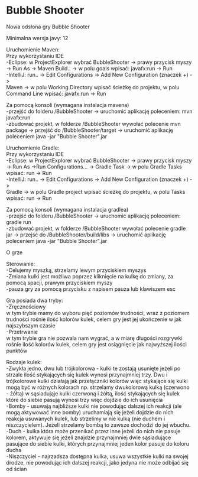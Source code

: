 ﻿# Bubble Shooter
Nowa odsłona gry Bubble Shooter  

Minimalna wersja javy: 12  

Uruchomienie Maven:  
Przy wykorzystaniu IDE  
-Eclipse: w ProjectExplorer wybrać BubbleShooter -> prawy przycisk myszy -> Run As -> Maven Build.. -> w polu goals wpisać: javafx:run -> Run  
-IntelliJ: run.. -> Edit Configurations -> Add New Configuration (znaczek +) ->  
Maven -> w polu Working Directory wpisać ścieżkę do projektu, w polu Command Line wpisać: javafx:run -> Run  

Za pomocą konsoli (wymagana instalacja mavena)  
-przejść do folderu /BubbleShooter -> uruchomić aplikację poleceniem: mvn javafx:run  
-zbudować projekt, w folderze /BubbleShooter wywołać polecenie mvn package -> przejść do /BubbleShooter/target -> uruchomić aplikację poleceniem java -jar "Bubble Shooter".jar 

Uruchomienie Gradle:  
Przy wykorzystaniu IDE  
-Eclipse: w ProjectExplorer wybrać BubbleShooter -> prawy przycisk myszy -> Run As ->Run Configurations... -> Gradle Task -> w polu Gradle Tasks wpisać: run -> Run  
-IntelliJ: run.. -> Edit Configurations -> Add New Configuration (znaczek +) ->  
Gradle -> w polu Gradle project wpisać ścieżkę do projektu, w polu Tasks wpisać: run -> Run

Za pomocą konsoli (wymagana instalacja gradlea)  
-przejść do folderu /BubbleShooter -> uruchomić aplikację poleceniem: gradle run  
-zbudować projekt, w folderze /BubbleShooter wywołać polecenie gradle jar -> przejść do /BubbleShooter/build/libs -> uruchomić aplikację poleceniem java -jar "Bubble Shooter".jar


O grze  

Sterowanie:  
-Celujemy myszką, strzelamy lewym przyciskiem myszys  
-Zmiana kulki jest możliwa poprzez kliknięcie na kulkę do zmiany, za pomocą spacji, prawym przyciskiem myszy  
-pauza gry za pomocą przycisku z napisem pauza lub klawiszem esc  

Gra posiada dwa tryby:  
-Zręcznościowy  
	w tym trybie mamy do wyboru pięć poziomów trudności, wraz z poziomem trudności rośnie ilość
	kolorów kulek, celem gry jest jej ukończenie w jak najszybszym czasie  
-Przetrwanie  
	w tym trybie gra nie pozwala nam wygrać, a w miarę długości rozgrywki rośnie ilość kolorów kulek,
	celem gry jest osiągnięcie jak najwyższej ilości punktów  

Rodzaje kulek:  
-Zwykła jedno, dwu lub trójkolorowa - kulki te zostają usunięte jeżeli po strzale
ilość stykających się kulek wynosi przynajmniej trzy. Dwu i trójkolorowe kulki działają jak przełączniki
kolorów więc stykające się kulki mogą być w różnych kolorach np. strzelamy dwukolorową kulką 
(czerwono - żółtą) w sąsiadująje kulki czerwoną i żółtą, ilość stykających się kulek które do siebie
pasują wynosi trzy więc dojdzie do ich usunięcia  
-Bomby - usuwają najbliższe kulki nie powodując dalszej ich reakcji (ale mogą aktywować inne bomby)
uruchamiają się jeżeli dojdzie do nich reakcja usuwanych kulek, lub strzelimy w nie kulką
(nie duchem i niszczycielem). Jeżeli strzelamy bombą to zawsze dochodzi do jej wbuchu.  
-Duch - kulka która może przenikać przez inne jeżeli do nich nie pasuje kolorem, aktywuje się
jeżeli znajdzie przynajmniej dwie sąsiadujące pasujące do siebie kulki, których przynajmniej
jeden kolor pasuje do koloru ducha  
-Niszczyciel - najrzadsza dostępna kulka, usuwa wszystkie kulki na swojej drodze, nie powodując 
ich dalszej reakcji, jako jedyna nie może odbijać się od ścian  